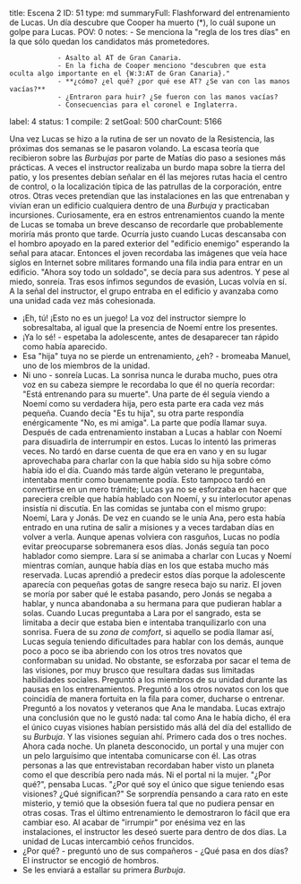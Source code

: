 title:          Escena 2
ID:             51
type:           md
summaryFull:    Flashforward del entrenamiento de Lucas. Un día descubre que Cooper ha muerto (*), lo cuál supone un golpe para Lucas.
POV:            0
notes:          - Se menciona la "regla de los tres días" en la que sólo quedan los candidatos más prometedores.
                
                - Asalto al AT de Gran Canaria.
                - En la ficha de Cooper menciono "descubren que esta oculta algo importante en el {W:3:AT de Gran Canaria}."
                - **¿cómo? ¿el qué? ¿por qué ese AT? ¿Se van con las manos vacías?**
                - ¿Entraron para huir? ¿Se fueron con las manos vacías?
                - Consecuencias para el coronel e Inglaterra.
label:          4
status:         1
compile:        2
setGoal:        500
charCount:      5166


Una vez Lucas se hizo a la rutina de ser un novato de la Resistencia, las próximas dos semanas se le pasaron volando.
La escasa teoría que recibieron sobre las *Burbujas* por parte de Matías dio paso a sesiones más prácticas.
A veces el instructor realizaba un burdo mapa sobre la tierra del patio, y los presentes debían señalar en él las mejores rutas hacia el centro de control, o la localización típica de las patrullas de la corporación, entre otros.
Otras veces pretendían que las instalaciones en las que entrenaban y vivían eran un edificio cualquiera dentro de una *Burbuja* y practicaban incursiones. Curiosamente, era en estros entrenamientos cuando la mente de Lucas se tomaba un breve descanso de recordarle que probablemente moriría más pronto que tarde. Ocurría justo cuando Lucas descansaba con el hombro apoyado en la pared exterior del "edificio enemigo" esperando la señal para atacar. Entonces el joven recordaba las imágenes que veía hace siglos en Internet sobre militares formando una fila india para entrar en un edificio.
"Ahora soy todo un soldado", se decía para sus adentros.
Y pese al miedo, sonreía.
Tras esos ínfimos segundos de evasión, Lucas volvía en sí. A la señal del instructor, el grupo entraba en el edificio y avanzaba como una unidad cada vez más cohesionada.
- ¡Eh, tú! ¡Esto no es un juego!
La voz del instructor siempre lo sobresaltaba, al igual que la presencia de Noemí entre los presentes.
- ¡Ya lo sé! - espetaba la adolescente, antes de desaparecer tan rápido como había aparecido.
- Esa "hija" tuya no se pierde un entrenamiento, ¿eh? - bromeaba Manuel, uno de los miembros de la unidad.
- Ni uno - sonreía Lucas.
La sonrisa nunca le duraba mucho, pues otra voz en su cabeza siempre le recordaba lo que él no quería recordar: "Está entrenando para su muerte".
Una parte de él seguía viendo a Noemí como su verdadera hija, pero esta parte era cada vez más pequeña. Cuando decía "Es tu hija", su otra parte respondía enérgicamente "No, es mi amiga".
La parte que podía llamar suya.
Después de cada entrenamiento instaban a Lucas a hablar con Noemí para disuadirla de interrumpir en estos. Lucas lo intentó las primeras veces. No tardó en darse cuenta de que era en vano y en su lugar aprovechaba para charlar con la que había sido su hija sobre cómo había ido el día.
Cuando más tarde algún veterano le preguntaba, intentaba mentir como buenamente podía. Esto tampoco tardó en convertirse en un mero trámite; Lucas ya no se esforzaba en hacer que pareciera creíble que había hablado con Noemí, y su interlocutor apenas insistía ni discutía.
En las comidas se juntaba con el mismo grupo: Noemí, Lara y Jonás. De vez en cuando se le unía Ana, pero esta había entrado en una rutina de salir a misiones y a veces tardaban días en volver a verla.
Aunque apenas volviera con rasguños, Lucas no podía evitar preocuparse sobremanera esos días.
Jonás seguía tan poco hablador como siempre. Lara sí se animaba a charlar con Lucas y Noemí mientras comían, aunque había días en los que estaba mucho más reservada. Lucas aprendió a predecir estos días porque la adolescente aparecía con pequeñas gotas de sangre reseca bajo su nariz.
El joven se moría por saber qué le estaba pasando, pero Jonás se negaba a hablar, y nunca abandonaba a su hermana para que pudieran hablar a solas. Cuando Lucas preguntaba a Lara por el sangrado, esta se limitaba a decir que estaba bien e intentaba tranquilizarlo con una sonrisa.
Fuera de su *zona de comfort*, si aquello se podía llamar así, Lucas seguía teniendo dificultades para hablar con los demás, aunque poco a poco se iba abriendo con los otros tres novatos que conformaban su unidad.
No obstante, se esforzaba por sacar el tema de las visiones, por muy brusco que resultara dadas sus limitadas habilidades sociales.
Preguntó a los miembros de su unidad durante las pausas en los entrenamientos.
Preguntó a los otros novatos con los que coincidía de manera fortuita en la fila para comer, ducharse o entrenar.
Preguntó a los novatos y veteranos que Ana le mandaba.
Lucas extrajo una conclusión que no le gustó nada: tal como Ana le había dicho, él era el único cuyas visiones habían persistido más allá del día del estallido de su *Burbuja*.
Y las visiones seguían ahí. Primero cada dos o tres noches. Ahora cada noche.
Un planeta desconocido, un portal y una mujer con un pelo larguísimo que intentaba comunicarse con él.
Las otras personas a las que entrevistaban recordaban haber visto un planeta como el que describía pero nada más. Ni el portal ni la mujer.
"¿Por qué?", pensaba Lucas. "¿Por qué soy el único que sigue teniendo esas visiones? ¿Qué significan?"
Se sorprendía pensando a cara rato en este misterio, y temió que la obsesión fuera tal que no pudiera pensar en otras cosas.
Tras el último entrenamiento le demostraron lo fácil que era cambiar eso.
Al acabar de "irrumpir" por enésima vez en las instalaciones, el instructor les deseó suerte para dentro de dos días.
La unidad de Lucas intercambió ceños fruncidos.
- ¿Por qué? - preguntó uno de sus compañeros - ¿Qué pasa en dos días?
El instructor se encogió de hombros.
- Se les enviará a estallar su primera *Burbuja*.